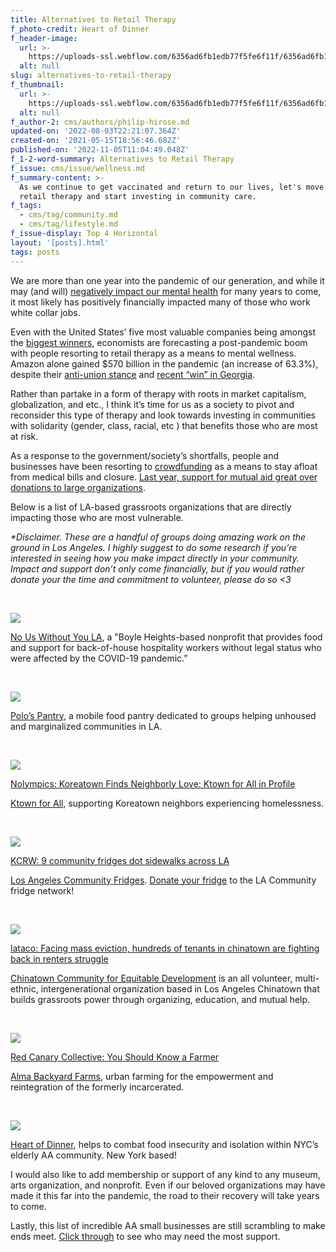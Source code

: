 ```yaml
---
title: Alternatives to Retail Therapy
f_photo-credit: Heart of Dinner
f_header-image:
  url: >-
    https://uploads-ssl.webflow.com/6356ad6fb1edb77f5fe6f11f/6356ad6fb1edb7b648e6fb07_60a01bc2e2c4ff0ec07dda61_Retail20Therapy20Alternatives.jpeg
  alt: null
slug: alternatives-to-retail-therapy
f_thumbnail:
  url: >-
    https://uploads-ssl.webflow.com/6356ad6fb1edb77f5fe6f11f/6356ad6fb1edb733d4e6fb08_60a01bc0ce4d2f35b4c248f8_Retail20Therapy20Alternatives20-20Thumb.jpeg
  alt: null
f_author-2: cms/authors/philip-hirose.md
updated-on: '2022-08-03T22:21:07.364Z'
created-on: '2021-05-15T18:56:46.682Z'
published-on: '2022-11-05T11:04:49.048Z'
f_1-2-word-summary: Alternatives to Retail Therapy
f_issue: cms/issue/wellness.md
f_summary-content: >-
  As we continue to get vaccinated and return to our lives, let's move away from
  retail therapy and start investing in community care. 
f_tags:
  - cms/tag/community.md
  - cms/tag/lifestyle.md
f_issue-display: Top 4 Horizontal
layout: '[posts].html'
tags: posts
---
```


We are more than one year into the pandemic of our generation, and while it may (and will) [negatively impact our mental health](https://www.cedars-sinai.org/newsroom/long-term-impacts-of-covid-19-your-mental-health/) for many years to come, it most likely has positively financially impacted many of those who work white collar jobs.

Even with the United States’ five most valuable companies being amongst the [biggest winners](https://www.cnn.com/2020/12/30/business/winners-losers-2020-business/index.html), economists are forecasting a post-pandemic boom with people resorting to retail therapy as a means to mental wellness. Amazon alone gained $570 billion in the pandemic (an increase of 63.3%), despite their [anti-union stance](https://www.nytimes.com/2021/03/16/technology/amazon-unions-virginia.html) and [recent “win” in Georgia](https://www.cnbc.com/2021/04/16/how-amazon-fought-the-union-drive-in-alabama.html).

Rather than partake in a form of therapy with roots in market capitalism, globalization, and etc., I think it’s time for us as a society to pivot and reconsider this type of therapy and look towards investing in communities with solidarity (gender, class, racial, etc ) that benefits those who are most at risk.

As a response to the government/society’s shortfalls, people and businesses have been resorting to [crowdfunding](https://www.washingtonpost.com/technology/2021/04/24/gofundme-crowdfunding-pandemic/) as a means to stay afloat from medical bills and closure. [Last year, support for mutual aid great over donations to large organizations](https://www.diversityinc.com/from-charity-to-solidarity-2020-sees-growth-of-mutual-aid-over-donations-to-large-organizations/).

Below is a list of LA-based grassroots organizations that are directly impacting those who are most vulnerable.

_\*Disclaimer. These are a handful of groups doing amazing work on the ground in Los Angeles. I highly suggest to do some research if you’re interested in seeing how you make impact directly in your community. Impact and support don’t only come financially, but if you would rather donate your the time and commitment to volunteer, please do so <3_

‍

![](https://uploads-ssl.webflow.com/6356ad6fb1edb77f5fe6f11f/6356ad6fb1edb70d1ee6f916_image-asset.jpeg)

[No Us Without You LA](https://www.nouswithoutyou.la/), a "Boyle Heights-based nonprofit that provides food and support for back-of-house hospitality workers without legal status who were affected by the COVID-19 pandemic.”

‍

![](https://uploads-ssl.webflow.com/6356ad6fb1edb77f5fe6f11f/6356ad6fb1edb78bfde6f91a_gRRfxNaX_400x400.jpeg)

‍[Polo’s Pantry](https://polospantry.org/), a mobile food pantry dedicated to groups helping unhoused and marginalized communities in LA.

‍

![](https://uploads-ssl.webflow.com/6356ad6fb1edb77f5fe6f11f/6356ad6fb1edb7e53ae6f91b_ktown3.jpeg)

[Nolympics: Koreatown Finds Neighborly Love: Ktown for All in Profile](https://nolympicsla.com/2019/07/10/koreatown-finds-neighborly-love-ktown-for-all-in-profile/)

[Ktown for All](https://ktownforall.org/), supporting Koreatown neighbors experiencing homelessness.

‍

![](https://uploads-ssl.webflow.com/6356ad6fb1edb77f5fe6f11f/6356ad6fb1edb7702be6f915_page-header.jpeg)

[KCRW: 9 community fridges dot sidewalks across LA](https://www.kcrw.com/culture/shows/good-food/restaurant-takeout-delivery-community-refrigerators-apricots/marina-vergara-kennedy-mitchell-refrigerators)

‍[Los Angeles Community Fridges](https://www.instagram.com/lacommunityfridges/?hl=en). [Donate your fridge](https://airtable.com/shrRj6YPF1yxQVpnQ) to the LA Community fridge network!

‍

![](https://uploads-ssl.webflow.com/6356ad6fb1edb77f5fe6f11f/6356ad6fb1edb71456e6f914_chinatown-community.jpeg)

[lataco: Facing mass eviction, hundreds of tenants in chinatown are fighting back in renters struggle](https://www.lataco.com/these-chinatown-tenants-are-fighting-mass-eviction/)

‍[Chinatown Community for Equitable Development](https://www.ccedla.org/) is an all volunteer, multi-ethnic, intergenerational organization based in Los Angeles Chinatown that builds grassroots power through organizing, education, and mutual help.

‍

![](https://uploads-ssl.webflow.com/6356ad6fb1edb77f5fe6f11f/6356ad6fb1edb759e1e6f913_Copy-of-Copy-of-Alma_8.jpeg)

[Red Canary Collective: You Should Know a Farmer](https://redcanarycollective.org/magazine/you-should-know-a-farmer/)

[Alma Backyard Farms](https://www.almabackyardfarms.com/), urban farming for the empowerment and reintegration of the formerly incarcerated.

‍

![](https://uploads-ssl.webflow.com/6356ad6fb1edb77f5fe6f11f/6356ad6fb1edb7c7f0e6f912_210225-asam-heart-of-dinner-jm-1124-3452664.jpeg)

[Heart of Dinner](https://www.heartofdinner.org/), helps to combat food insecurity and isolation within NYC’s elderly AA community. New York based!

I would also like to add membership or support of any kind to any museum, arts organization, and nonprofit. Even if our beloved organizations may have made it this far into the pandemic, the road to their recovery will take years to come.

Lastly, this list of incredible AA small businesses are still scrambling to make ends meet. [Click through](https://www.itsyozine.com/shopping-guide) to see who may need the most support.
